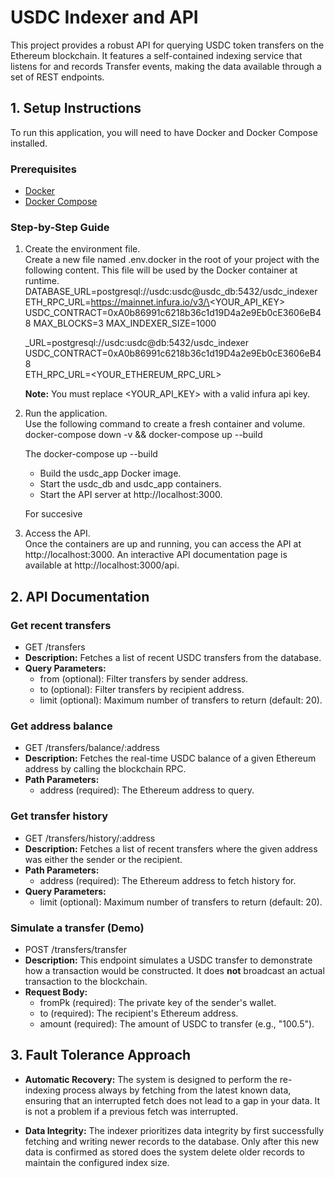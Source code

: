 # **USDC Indexer and API**

This project provides a robust API for querying USDC token transfers on the Ethereum blockchain. It features a self-contained indexing service that listens for and records Transfer events, making the data available through a set of REST endpoints.

## **1\. Setup Instructions**

To run this application, you will need to have Docker and Docker Compose installed.

### **Prerequisites**

* [Docker](https://www.docker.com/products/docker-desktop)  
* [Docker Compose](https://docs.docker.com/compose/install/)

### **Step-by-Step Guide**

1. Create the environment file.  
   Create a new file named .env.docker in the root of your project with the following content. This file will be used by the Docker container at runtime.  
   DATABASE\_URL=postgresql://usdc:usdc@usdc_db:5432/usdc\_indexer
   ETH\_RPC\_URL=https://mainnet.infura.io/v3/\<YOUR\_API\_KEY\>
   USDC\_CONTRACT=0xA0b86991c6218b36c1d19D4a2e9Eb0cE3606eB48
   MAX\_BLOCKS=3
   MAX\_INDEXER\_SIZE=1000
   
   \_URL=postgresql://usdc:usdc@db:5432/usdc\_indexer  
   USDC\_CONTRACT=0xA0b86991c6218b36c1d19D4a2e9Eb0cE3606eB48  
   ETH\_RPC\_URL=\<YOUR\_ETHEREUM\_RPC\_URL\>

   **Note:** You must replace \<YOUR\_API\_KEY\> with a valid infura api key.  
2. Run the application.  
   Use the following command to create a fresh container and volume.  
   docker-compose down \-v && docker-compose up \--build


   The docker-compose up \--build
   

   * Build the usdc\_app Docker image.  
   * Start the usdc\_db and usdc\_app containers.  
   * Start the API server at http://localhost:3000.  

   For succesive 
3. Access the API.  
   Once the containers are up and running, you can access the API at http://localhost:3000. An interactive API documentation page is available at http://localhost:3000/api.

## **2\. API Documentation**

### **Get recent transfers**

* GET /transfers  
* **Description:** Fetches a list of recent USDC transfers from the database.  
* **Query Parameters:**  
  * from (optional): Filter transfers by sender address.  
  * to (optional): Filter transfers by recipient address.  
  * limit (optional): Maximum number of transfers to return (default: 20).

### **Get address balance**

* GET /transfers/balance/:address  
* **Description:** Fetches the real-time USDC balance of a given Ethereum address by calling the blockchain RPC.  
* **Path Parameters:**  
  * address (required): The Ethereum address to query.

### **Get transfer history**

* GET /transfers/history/:address  
* **Description:** Fetches a list of recent transfers where the given address was either the sender or the recipient.  
* **Path Parameters:**  
  * address (required): The Ethereum address to fetch history for.  
* **Query Parameters:**  
  * limit (optional): Maximum number of transfers to return (default: 20).

### **Simulate a transfer (Demo)**

* POST /transfers/transfer  
* **Description:** This endpoint simulates a USDC transfer to demonstrate how a transaction would be constructed. It does **not** broadcast an actual transaction to the blockchain.  
* **Request Body:**  
  * fromPk (required): The private key of the sender's wallet.  
  * to (required): The recipient's Ethereum address.  
  * amount (required): The amount of USDC to transfer (e.g., "100.5").

## **3\. Fault Tolerance Approach**

* **Automatic Recovery:** The system is designed to perform the re-indexing process always by fetching from the latest known data, ensuring that an interrupted fetch does not lead to a gap in your data. It is not a problem if a previous fetch was interrupted.

* **Data Integrity:** The indexer prioritizes data integrity by first successfully fetching and writing newer records to the database. Only after this new data is confirmed as stored does the system delete older records to maintain the configured index size.